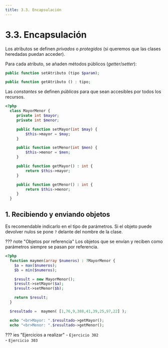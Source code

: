 ```yaml
---
title: 3.3. Encapsulación
---
```

# 3.3. Encapsulación

Los atributos se definen *privados* o *protegidos* (si queremos que las clases heredadas puedan acceder).

Para cada atributo, se añaden métodos públicos (*getter*/*setter*):

```php
public function setAtributo (tipo $param);

public function getAtributo () : tipo;
```

Las *constantes* se definen *públicas* para que sean accesibles por todos los recursos.

```php
<?php
  class MayorMenor {
     private int $mayor;
     private int $menor;

     public function setMayor(int $may) {
         $this->mayor = $may;
     }

     public function setMenor(int $men) {
         $this->menor = $men;
     }

     public function getMayor() : int {
         return $this->mayor;
     }

     public function getMenor() : int {
         return $this->menor;
     }
  }
```

## 1. Recibiendo y enviando objetos

Es recomendable indicarlo en el tipo de parámetros. Si el objeto puede devolver nulos se pone `?` delante del nombre de la clase.

??? note "Objetos por referencia"
    Los objetos que se envían y reciben como parámetros siempre se pasan por referencia.

```php
<?php
  function maymen(array $numeros) : ?MayorMenor {
    $a = max($numeros);
    $b = min($numeros);

    $result = new MayorMenor();
    $result->setMayor($a);
    $result->setMenor($b);

    return $result;
  }

  $resultado =  maymen( [1,76,9,388,41,39,25,97,22] );

  echo "<br>Mayor: ".$resultado->getMayor();
  echo "<br>Menor: ".$resultado->getMenor();
```

??? ies "Ejercicios a realizar"
	- `Ejercicio 302`<br />
	- `Ejercicio 303`<br />
